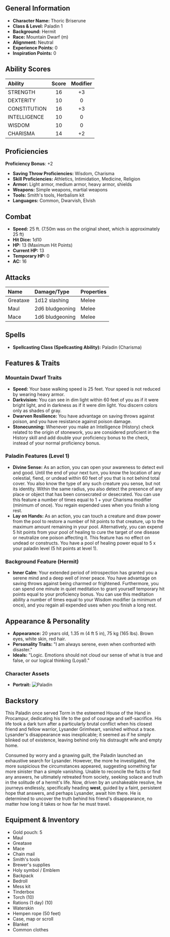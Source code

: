 ## General Information

- **Character Name:** Thoric Briserune
- **Class & Level:** Paladin 1
- **Background:** Hermit
- **Race:** Mountain Dwarf (m)
- **Alignment:** Neutral
- **Experience Points:** 0
- **Inspiration Points:** 0


## Ability Scores

| Ability      | Score | Modifier |
| :----------- | :---: | :------: |
| STRENGTH     |  16   |    +3    |
| DEXTERITY    |  10   |    0     |
| CONSTITUTION |  16   |    +3    |
| INTELLIGENCE |  10   |    0     |
| WISDOM       |  10   |    0     |
| CHARISMA     |  14   |    +2    |


## Proficiencies

**Proficiency Bonus**: +2

- **Saving Throw Proficiencies:** Wisdom, Charisma
- **Skill Proficiencies:** Athletics, Intimidation, Medicine, Religion
- **Armor:** Light armor, medium armor, heavy armor, shields
- **Weapons:** Simple weapons, martial weapons
- **Tools:** Smith's tools, Herbalism kit
- **Languages:** Common, Dwarvish, Elvish


## Combat

- **Speed:** 25 ft. (7.50m was on the original sheet, which is approximately 25 ft)
- **Hit Dice:** 1d10
- **HP:** 13 (Maximum Hit Points)
- **Current HP:** 13
- **Temporary HP:** 0
- **AC:** 16


## Attacks

| Name     | Damage/Type     | Properties |
| :------- | :-------------- | :--------- |
| Greataxe | 1d12 slashing   | Melee      |
| Maul     | 2d6 bludgeoning | Melee      |
| Mace     | 1d6 bludgeoning | Melee      |


## Spells

- **Spellcasting Class (Spellcasting Ability):** Paladin (Charisma)



## Features & Traits

### Mountain Dwarf Traits

- **Speed:** Your base walking speed is 25 feet. Your speed is not reduced by wearing heavy armor.
- **Darkvision:** You can see in dim light within 60 feet of you as if it were bright light, and in darkness as if it were dim light. You discern colors only as shades of gray.
- **Dwarven Resilience:** You have advantage on saving throws against poison, and you have resistance against poison damage.
- **Stonecunning:** Whenever you make an Intelligence (History) check related to the origin of stonework, you are considered proficient in the History skill and add double your proficiency bonus to the check, instead of your normal proficiency bonus.


### Paladin Features (Level 1)

- **Divine Sense:** As an action, you can open your awareness to detect evil and good. Until the end of your next turn, you know the location of any celestial, fiend, or undead within 60 feet of you that is not behind total cover. You also know the type of any such creature you sense, but not its identity. Within the same radius, you also detect the presence of any place or object that has been consecrated or desecrated. You can use this feature a number of times equal to 1 + your Charisma modifier (minimum of once). You regain expended uses when you finish a long rest.
- **Lay on Hands:** As an action, you can touch a creature and draw power from the pool to restore a number of hit points to that creature, up to the maximum amount remaining in your pool. Alternatively, you can expend 5 hit points from your pool of healing to cure the target of one disease or neutralize one poison affecting it. This feature has no effect on undead or constructs. You have a pool of healing power equal to 5 x your paladin level (5 hit points at level 1).

### Background Feature (Hermit)

- **Inner Calm**: Your extended period of introspection has granted you a serene mind and a deep well of inner peace. You have advantage on saving throws against being charmed or frightened. Furthermore, you can spend one minute in quiet meditation to grant yourself temporary hit points equal to your proficiency bonus. You can use this meditation ability a number of times equal to your Wisdom modifier (a minimum of once), and you regain all expended uses when you finish a long rest.


## Appearance & Personality

- **Appearance:** 20 years old, 1.35 m (4 ft 5 in), 75 kg (165 lbs). Brown eyes, white skin, red hair.
- **Personality Traits:** "I am always serene, even when confronted with disaster."
- **Ideals:** "Logic. Emotions should not cloud our sense of what is true and false, or our logical thinking (Loyal)."

### Character Assets
- **Portrait:** ![Paladin](Thoric%20Briserune.png)


## Backstory

This Paladin once served Torm in the esteemed House of the Hand in Procampur, dedicating his life to the god of courage and self-sacrifice. His life took a dark turn after a particularly brutal conflict when his closest friend and fellow warrior, Lysander Grimheart, vanished without a trace. Lysander's disappearance was inexplicable; it seemed as if he simply blinked out of existence, leaving behind only his distraught wife and empty home.

Consumed by worry and a gnawing guilt, the Paladin launched an exhaustive search for Lysander. However, the more he investigated, the more suspicious the circumstances appeared, suggesting something far more sinister than a simple vanishing. Unable to reconcile the facts or find any answers, he ultimately retreated from society, seeking solace and truth in the solitude of a hermit's life. Now, driven by an unshakeable resolve, he journeys endlessly, specifically heading **west**, guided by a faint, persistent hope that answers, and perhaps Lysander, await him there. He is determined to uncover the truth behind his friend's disappearance, no matter how long it takes or how far he must travel.


## Equipment & Inventory

- Gold pouch: 5
- Maul
- Greataxe
- Mace
- Chain mail
- Smith's tools
- Brewer's supplies
- Holy symbol / Emblem
- Backpack
- Bedroll
- Mess kit
- Tinderbox
- Torch (10)
- Rations (1 day) (10)
- Waterskin
- Hempen rope (50 feet)
- Case, map or scroll
- Blanket
- Common clothes